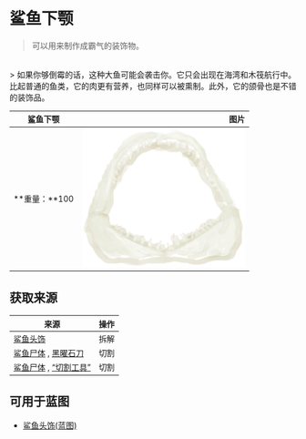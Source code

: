 # 鲨鱼下颚  
> 可以用来制作成霸气的装饰物。  
<br>  
> 如果你够倒霉的话，这种大鱼可能会袭击你。它只会出现在海湾和木筏航行中。<br>比起普通的鱼类，它的肉更有营养，也同样可以被熏制。此外，它的颌骨也是不错的装饰品。  
  
  鲨鱼下颚  |   图片   
 ----  |  ----:   
 **重量：**100  |  <img decoding="async" src="Sprite/SharkJaws.png" href="a.md" style="max-width:300px;max-height:300px;">   
  
## 获取来源  
来源  |  操作  
----  |  ----  
[鲨鱼头饰](SharkHeadpiece.md)  |  拆解  
[鲨鱼尸体](SharkCarcass.md) , [黑曜石刀](KnifeObsidian.md)  |  切割  
[鲨鱼尸体](SharkCarcass.md) , [“切割工具”](tag_Cutter.md)  |  切割  
## 可用于蓝图  
- [鲨鱼头饰(蓝图)](Bp_SharkHeadpiece.md)  
  
  


<script>document.title="鲨鱼下颚 - 卡牌生存百科 Card Survival Wiki";</script>